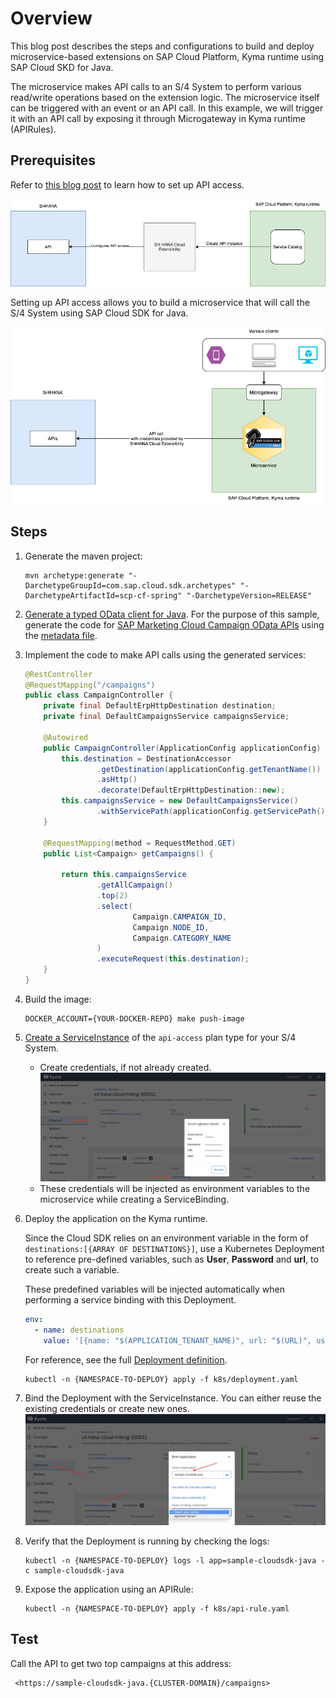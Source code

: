 # Overview

This blog post describes the steps and configurations to build and deploy microservice-based extensions on SAP Cloud Platform, Kyma runtime using SAP Cloud SKD for Java.

The microservice makes API calls to an S/4 System to perform various read/write operations based on the extension logic. The microservice itself can be triggered with an event or an API call. In this example, we will trigger it with an API call by exposing it through Microgateway in Kyma runtime (APIRules).

## Prerequisites

Refer to [this blog post](https://blogs.sap.com/2020/09/30/use-sap-cloud-platform-kyma-runtime-to-extend-sap-marketing-cloud/) to learn how to set up API access.

![config](assets/s4hana-api-config.png)

Setting up API access allows you to build a microservice that will call the S/4 System using SAP Cloud SDK for Java.

![runtime](assets/s4hana-api-runtime.png)

## Steps

1. Generate the maven project:

    ```shell script
    mvn archetype:generate "-DarchetypeGroupId=com.sap.cloud.sdk.archetypes" "-DarchetypeArtifactId=scp-cf-spring" "-DarchetypeVersion=RELEASE"
    ```

2. [Generate a typed OData client for Java](https://sap.github.io/cloud-sdk/docs/java/features/odata/generate-typed-odata-v2-and-v4-client-for-java/). For the purpose of this sample, generate the code for [SAP Marketing Cloud Campaign OData APIs](https://help.sap.com/viewer/0f9408e4921e4ba3bb4a7a1f75f837a7/1911.500/en-US/f2ae5a181b274befbb07183d2c4ac61a.html) using the [metadata file](application/edmx/campaigns.xml).

3. Implement the code to make API calls using the generated services:

    ```java
    @RestController
    @RequestMapping("/campaigns")
    public class CampaignController {
        private final DefaultErpHttpDestination destination;
        private final DefaultCampaignsService campaignsService;

        @Autowired
        public CampaignController(ApplicationConfig applicationConfig) {
            this.destination = DestinationAccessor
                    .getDestination(applicationConfig.getTenantName())
                    .asHttp()
                    .decorate(DefaultErpHttpDestination::new);
            this.campaignsService = new DefaultCampaignsService()
                    .withServicePath(applicationConfig.getServicePath());
        }

        @RequestMapping(method = RequestMethod.GET)
        public List<Campaign> getCampaigns() {

            return this.campaignsService
                    .getAllCampaign()
                    .top(2)
                    .select(
                            Campaign.CAMPAIGN_ID,
                            Campaign.NODE_ID,
                            Campaign.CATEGORY_NAME
                    )
                    .executeRequest(this.destination);
        }
    }
    ```

4. Build the image:

    ```shell script
    DOCKER_ACCOUNT={YOUR-DOCKER-REPO} make push-image
    ```

5. [Create a ServiceInstance](https://blogs.sap.com/2020/09/30/use-sap-cloud-platform-kyma-runtime-to-extend-sap-marketing-cloud/) of the `api-access` plan type for your S/4 System.

    * Create credentials, if not already created.
    ![service-instance-cred](assets/service-instance-cred.png)
    * These credentials will be injected as environment variables to the microservice while creating a ServiceBinding.

6. Deploy the application on the Kyma runtime.

    Since the Cloud SDK relies on an environment variable in the form of `destinations:[{ARRAY OF DESTINATIONS}]`, use a Kubernetes Deployment to reference pre-defined variables, such as **User**, **Password** and **url**, to create such a variable.

    These predefined variables will be injected automatically when performing a service binding with this Deployment.  

    ```yaml
    env:
      - name: destinations
        value: '[{name: "$(APPLICATION_TENANT_NAME)", url: "$(URL)", username: "$(User)", password: "$(Password)"}]'
    ```
    For reference, see the full [Deployment definition](k8s/deployment.yaml).

    ```shell script
    kubectl -n {NAMESPACE-TO-DEPLOY} apply -f k8s/deployment.yaml
    ```

7. Bind the Deployment with the ServiceInstance. You can either reuse the existing credentials or create new ones.
    ![bind](assets/bind-instance.png)

8. Verify that the Deployment is running by checking the logs:

    ```shell script
    kubectl -n {NAMESPACE-TO-DEPLOY} logs -l app=sample-cloudsdk-java -c sample-cloudsdk-java
    ```

9. Expose the application using an APIRule:

    ```shell script
    kubectl -n {NAMESPACE-TO-DEPLOY} apply -f k8s/api-rule.yaml
    ```

## Test

Call the API to get two top campaigns at this address:
```
 <https://sample-cloudsdk-java.{CLUSTER-DOMAIN}/campaigns>
```
